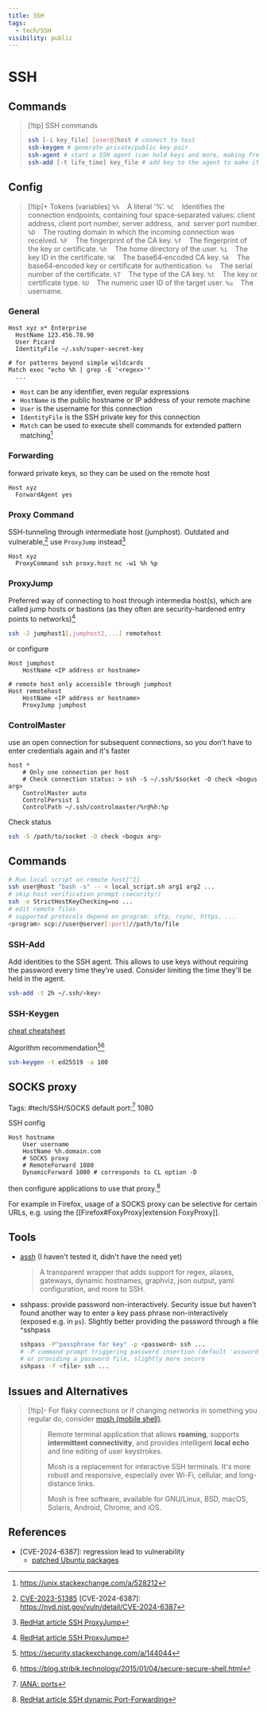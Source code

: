 ```yaml
---
title: SSH
tags:
  - tech/SSH
visibility: public
---
```

# SSH

## Commands

> [!tip] SSH commands
>
> ```bash
> ssh [-i key_file] [user@]host # connect to host
> ssh-keygen # generate private/public key pair
> ssh-agent # start a SSH agent (can hold keys and more, making frequent/multiple connections much more convenient)
> ssh-add [-t life_time] key_file # add key to the agent to make it available for subsequent connections
> ```

## Config

> [!tip]+ Tokens (variables)
> `%%`    A literal ‘%’.
> `%C`    Identifies the connection endpoints, containing four space‐separated values: client address, client port number, server address,  and
> server port number.
> `%D`    The routing domain in which the incoming connection was received.
> `%F`    The fingerprint of the CA key.
> `%f`    The fingerprint of the key or certificate.
> `%h`    The home directory of the user.
> `%i`    The key ID in the certificate.
> `%K`    The base64‐encoded CA key.
> `%k`    The base64‐encoded key or certificate for authentication.
> `%s`    The serial number of the certificate.
> `%T`    The type of the CA key.
> `%t`    The key or certificate type.
> `%U`    The numeric user ID of the target user.
> `%u`    The username.

### General

```config
Host xyz x* Enterprise
  HostName 123.456.78.90
  User Picard
  IdentityFile ~/.ssh/super-secret-key

# for patterns beyond simple wildcards
Match exec "echo %h | grep -E '<regex>'"
  ...
```

- `Host` can be any identifier, even regular expressions
- `HostName` is the public hostname or IP address of your remote machine
- `User` is the username for this connection
- `IdentityFile` is the SSH private key for this connection
- `Match` can be used to execute shell commands for extended pattern matching[^config_match]

### Forwarding

forward private keys, so they can be used on the remote host

```ssh_config
Host xyz
  ForwardAgent yes
```

### Proxy Command

SSH-tunneling through intermediate host (jumphost). Outdated and vulnerable,[^cve-proxy-command] use `ProxyJump` instead[^6]

```
Host xyz
  ProxyCommand ssh proxy.host nc -w1 %h %p
```

### ProxyJump

Preferred way of connecting to host through intermedia host(s), which are called jump hosts or bastions (as they often are security-hardened entry points to networks)[^6]

```bash
ssh -J jumphost1[,jumphost2,...] remotehost
```

or configure

```
Host jumphost
    HostName <IP address or hostname>

# remote host only accessible through jumphost
Host remotehost
    HostName <IP address or hostname>
    ProxyJump jumphost
```


### ControlMaster

use an open connection for subsequent connections, so you don't have to enter credentials again and it's faster

```ssh_config
host *
    # Only one connection per host
    # Check connection status: > ssh -S ~/.ssh/$socket -O check <bogus arg>
    ControlMaster auto
    ControlPersist 1
    ControlPath ~/.ssh/controlmaster/%r@%h:%p
```

Check status

```bash
ssh -S /path/to/socket -O check <bogus arg>
```


## Commands

```sh
# Run local script on remote host[^1]
ssh user@host "bash -s" -- < local_script.sh arg1 arg2 ...
# skip host verification prompt (security!)
ssh -o StrictHostKeyChecking=no ...
# edit remote files
# supported protocols depend on program: sftp, rsync, https, ...
<program> scp://user@server[:port]//path/to/file
```


### SSH-Add

Add identities to the SSH agent. This allows to use keys without requiring the password every time they're used. Consider limiting the time they'll be held in the agent.

```sh
ssh-add -t 2h ~/.ssh/<key>
```


### SSH-Keygen

[cheat cheatsheet](file://.config/cheat/cheatsheets/community/ssh-keygen)

Algorithm recommendation[^2][^3]

```sh
ssh-keygen -t ed25519 -a 100
```

[^2]: <https://security.stackexchange.com/a/144044>
[^3]: <https://blog.stribik.technology/2015/01/04/secure-secure-shell.html>

## SOCKS proxy

Tags: #tech/SSH/SOCKS
default port:[^4] 1080

[^4]: [IANA: ports](_networking.md#^d2523a)


SSH config

```
Host hostname
    User username
    HostName %h.domain.com
    # SOCKS proxy
    # RemoteForward 1080
    DynamicForward 1080 # corresponds to CL option -D
```

then configure applications to use that proxy.[^5]

For example in Firefox, usage of a SOCKS proxy can be selective for certain URLs, e.g. using the [[Firefox#FoxyProxy|extension FoxyProxy]].


## Tools

- [assh](https://github.com/moul/assh) (I haven't tested it, didn't have the need yet)
    > A transparent wrapper that adds support for regex, aliases, gateways, dynamic hostnames, graphviz, json output, yaml configuration, and more to SSH.
- sshpass: provide password non-interactively. Security issue but haven't found another way to enter a key pass phrase non-interactively (exposed e.g. in `ps`). Slightly better providing the password through a file ^sshpass

    ```sh
    sshpass -P"passphrase for key" -p <password> ssh ...
    # -P command prompt triggering password insertion (default 'assword:' ;)
    # or providing a password file, slightly more secure
    sshpass -f <file> ssh ...
    ```

## Issues and Alternatives

> [!tip]- For flaky connections or if changing networks in something you regular do, consider [mosh (mobile shell)](https://mosh.org/).
> >Remote terminal application that allows **roaming**, supports **intermittent connectivity**, and provides intelligent **local echo** and line editing of user keystrokes.
> >
> >Mosh is a replacement for interactive SSH terminals. It's more robust and responsive, especially over Wi-Fi, cellular, and long-distance links.
> >
> >Mosh is free software, available for GNU/Linux, BSD, macOS, Solaris, Android, Chrome, and iOS.


## References

- [CVE-2024-6387]: regression lead to vulnerability
    - [patched Ubuntu packages](https://ubuntu.com/security/notices/USN-6859-1)

[^5]: [RedHat article SSH dynamic Port-Forwarding](https://www.redhat.com/sysadmin/ssh-dynamic-port-forwarding)
[^6]: [RedHat article SSH ProxyJump](https://www.redhat.com/sysadmin/ssh-proxy-bastion-proxyjump)
[^cve-proxy-command]: [CVE-2023-51385](<https://nvd.nist.gov/vuln/detail/CVE-2023-51385>)
[CVE-2024-6387]: <https://nvd.nist.gov/vuln/detail/CVE-2024-6387>
[^config_match]: <https://unix.stackexchange.com/a/528212>
